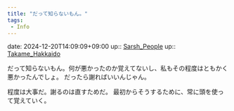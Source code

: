 ```yaml
---
title: "だって知らないもん。"
tags:
 - Info
---
```


date: 2024-12-20T14:09:09+09:00
up:: [Sarsh_People](../Bar/Novel/Nacaria/Sarsh_People.md)
up:: [Takame_Hakkaido](../Bar/Novel/Nacaria/Takame_Hakkaido.md)

だって知らないもん。何が悪かったのか覚えてないし、私もその程度はともかく悪かったんでしょ。
だったら謝ればいいんじゃん。

程度は大事だ。謝るのは直すためだ。
最初からそうするために、常に頭を使って覚えていく。